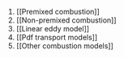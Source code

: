1. [[Premixed combustion]]
2. [[Non-premixed combustion]]
3. [[Linear eddy model]]
4. [[Pdf transport models]]
5. [[Other combustion models]]